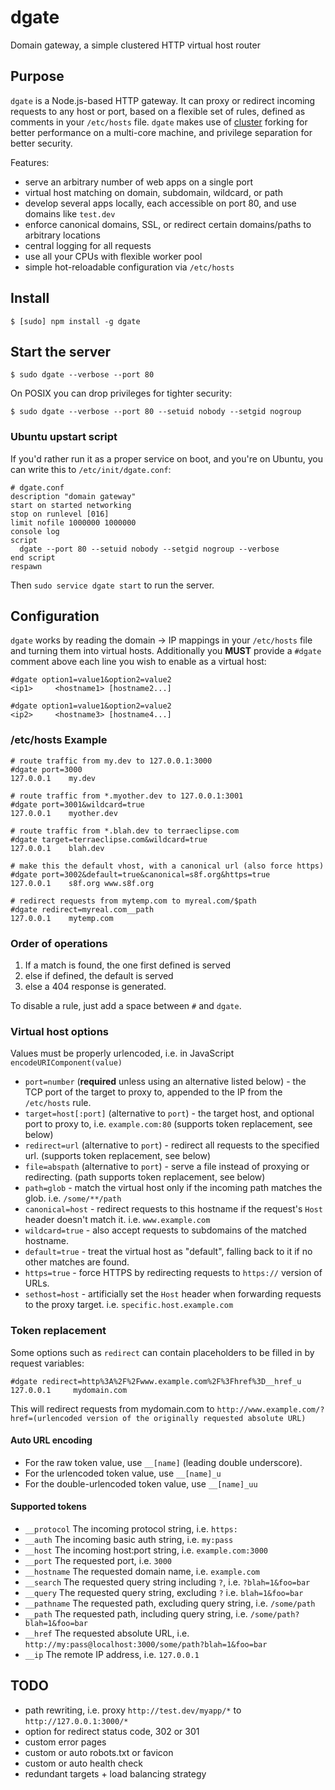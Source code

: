 # dgate

Domain gateway, a simple clustered HTTP virtual host router

## Purpose

`dgate` is a Node.js-based HTTP gateway. It can proxy or redirect incoming requests to any host or port,
based on a flexible set of rules, defined as comments in your `/etc/hosts` file. `dgate` makes use
of [cluster](http://nodejs.org/api/cluster.html) forking for better performance on a multi-core machine,
and privilege separation for better security.

Features:

- serve an arbitrary number of web apps on a single port
- virtual host matching on domain, subdomain, wildcard, or path
- develop several apps locally, each accessible on port 80, and use domains like `test.dev`
- enforce canonical domains, SSL, or redirect certain domains/paths to arbitrary locations
- central logging for all requests
- use all your CPUs with flexible worker pool
- simple hot-reloadable configuration via `/etc/hosts`

## Install

```
$ [sudo] npm install -g dgate
```

## Start the server

```
$ sudo dgate --verbose --port 80
```

On POSIX you can drop privileges for tighter security:

```
$ sudo dgate --verbose --port 80 --setuid nobody --setgid nogroup
```

### Ubuntu upstart script

If you'd rather run it as a proper service on boot, and you're on Ubuntu,
you can write this to `/etc/init/dgate.conf`:

```
# dgate.conf
description "domain gateway"
start on started networking
stop on runlevel [016]
limit nofile 1000000 1000000
console log
script
  dgate --port 80 --setuid nobody --setgid nogroup --verbose
end script
respawn
```

Then `sudo service dgate start` to run the server.

## Configuration

`dgate` works by reading the domain -> IP mappings in your `/etc/hosts` file and turning them into virtual hosts.
Additionally you **MUST** provide a `#dgate` comment above each line you wish to enable as a virtual host:

```
#dgate option1=value1&option2=value2
<ip1>     <hostname1> [hostname2...]

#dgate option1=value1&option2=value2
<ip2>     <hostname3> [hostname4...]
```

### /etc/hosts Example

```
# route traffic from my.dev to 127.0.0.1:3000
#dgate port=3000
127.0.0.1    my.dev

# route traffic from *.myother.dev to 127.0.0.1:3001
#dgate port=3001&wildcard=true
127.0.0.1    myother.dev

# route traffic from *.blah.dev to terraeclipse.com
#dgate target=terraeclipse.com&wildcard=true
127.0.0.1    blah.dev

# make this the default vhost, with a canonical url (also force https)
#dgate port=3002&default=true&canonical=s8f.org&https=true
127.0.0.1    s8f.org www.s8f.org

# redirect requests from mytemp.com to myreal.com/$path
#dgate redirect=myreal.com__path
127.0.0.1    mytemp.com
```

### Order of operations

1. If a match is found, the one first defined is served
2. else if defined, the default is served
3. else a 404 response is generated.

To disable a rule, just add a space between `#` and `dgate`.

### Virtual host options

Values must be properly urlencoded, i.e. in JavaScript `encodeURIComponent(value)`

- `port=number` (**required** unless using an alternative listed below) - the TCP port of the target to proxy to, appended to the IP from the `/etc/hosts` rule.
- `target=host[:port]` (alternative to `port`) - the target host, and optional port to proxy to, i.e. `example.com:80` (supports token replacement, see below)
- `redirect=url` (alternative to `port`) - redirect all requests to the specified url. (supports token replacement, see below)
- `file=abspath` (alternative to `port`) - serve a file instead of proxying or redirecting. (path supports token replacement, see below)
- `path=glob` - match the virtual host only if the incoming path matches the glob. i.e. `/some/**/path`
- `canonical=host` - redirect requests to this hostname if the request's `Host` header doesn't match it. i.e. `www.example.com`
- `wildcard=true` - also accept requests to subdomains of the matched hostname.
- `default=true` - treat the virtual host as "default", falling back to it if no other matches are found.
- `https=true` - force HTTPS by redirecting requests to `https://` version of URLs.
- `sethost=host` - artificially set the `Host` header when forwarding requests to the proxy target. i.e. `specific.host.example.com`

### Token replacement

Some options such as `redirect` can contain placeholders to be filled in by request variables:

```
#dgate redirect=http%3A%2F%2Fwww.example.com%2F%3Fhref%3D__href_u
127.0.0.1     mydomain.com
```

This will redirect requests from mydomain.com to `http://www.example.com/?href=(urlencoded version of the originally requested absolute URL)`

#### Auto URL encoding

- For the raw token value, use `__[name]` (leading double underscore).
- For the urlencoded token value, use `__[name]_u`
- For the double-urlencoded token value, use `__[name]_uu`

#### Supported tokens

- `__protocol` The incoming protocol string, i.e. `https:`
- `__auth` The incoming basic auth string, i.e. `my:pass`
- `__host` The incoming host:port string, i.e. `example.com:3000`
- `__port` The requested port, i.e. `3000`
- `__hostname` The requested domain name, i.e. `example.com`
- `__search` The requested query string including `?`, i.e. `?blah=1&foo=bar`
- `__query` The requested query string, excluding `?` i.e. `blah=1&foo=bar`
- `__pathname` The requested path, excluding query string, i.e. `/some/path`
- `__path` The requested path, including query string, i.e. `/some/path?blah=1&foo=bar`
- `__href` The requested absolute URL, i.e. `http://my:pass@localhost:3000/some/path?blah=1&foo=bar`
- `__ip` The remote IP address, i.e. `127.0.0.1`

## TODO

- path rewriting, i.e. proxy `http://test.dev/myapp/*` to `http://127.0.0.1:3000/*`
- option for redirect status code, 302 or 301
- custom error pages
- custom or auto robots.txt or favicon
- custom or auto health check
- redundant targets + load balancing strategy
